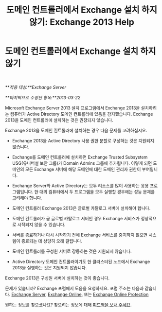 ﻿---
title: '도메인 컨트롤러에서 Exchange 설치 하지 않기: Exchange 2013 Help'
TOCTitle: 도메인 컨트롤러에서 Exchange 설치 하지 않기
ms:assetid: 48922de2-a68c-4092-96a5-d38c8e5f49f5
ms:mtpsurl: https://technet.microsoft.com/ko-kr/library/ms.exch.setupreadiness.warninginstallexchangerolesondomaincontroller(v=EXCHG.150)
ms:contentKeyID: 50483018
ms.date: 05/22/2018
mtps_version: v=EXCHG.150
ms.translationtype: MT
---

# 도메인 컨트롤러에서 Exchange 설치 하지 않기

 

_**적용 대상:**Exchange Server_

_**마지막으로 수정된 항목:**2013-03-22_

Microsoft Exchange Server 2013 설치 프로그램에서 Exchange 2013을 설치하려는 컴퓨터가 Active Directory 도메인 컨트롤러에 있음을 감지했습니다. Exchange 2013을 도메인 컨트롤러에 설치하는 것은 권장되지 않습니다.

Exchange 2013을 도메인 컨트롤러에 설치하는 경우 다음 문제를 고려하십시오.

  - Exchange 2013을 Active Directory 사용 권한 분할로 구성하는 것은 지원되지 않습니다.

  - Exchange를 도메인 컨트롤러에 설치하면 Exchange Trusted Subsystem USG(유니버설 보안 그룹)가 Domain Admins 그룹에 추가됩니다. 이렇게 되면 도메인의 모든 Exchange 서버에 해당 도메인에 대한 도메인 관리자 권한이 부여됩니다.

  - Exchange Server와 Active Directory는 모두 리소스를 많이 사용하는 응용 프로그램입니다. 한 대의 컴퓨터에서 두 프로그램을 모두 실행할 경우에는 성능 문제를 고려해야 합니다.

  - 도메인 컨트롤러 Exchange 2013은 글로벌 카탈로그 서버에 설치해야 합니다.

  - 도메인 컨트롤러가 곧 글로벌 카탈로그 서버인 경우 Exchange 서비스가 정상적으로 시작되지 않을 수 있습니다.

  - 서버를 종료하거나 다시 시작하기 전에 Exchange 서비스를 중지하지 않으면 시스템이 종료되는 데 상당히 오래 걸립니다.

  - 도메인 컨트롤러를 구성원 서버로 강등하는 것은 지원되지 않습니다.

  - Active Directory 도메인 컨트롤러이기도 한 클러스터된 노드에서 Exchange 2013을 실행하는 것은 지원되지 않습니다.

Exchange 2013은 구성원 서버에 설치하는 것이 좋습니다.

문제가 있습니까? Exchange 포럼에서 도움을 요청하세요. 포럼 주소는 다음과 같습니다. [Exchange Server](https://go.microsoft.com/fwlink/p/?linkid=60612), [Exchange Online](https://go.microsoft.com/fwlink/p/?linkid=267542), 또는 [Exchange Online Protection](https://go.microsoft.com/fwlink/p/?linkid=285351)

원하는 정보를 찾으셨나요? 찾으려는 정보에 대해 [피드백을 보내 주세요](mailto:exsetuphelpfeedback@microsoft.com?subject=exchange%202013%20setup%20help%20feedback).

